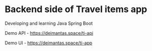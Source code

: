# Backend side of Travel items app
Developing and learning Java Spring Boot


Demo API - https://deimantas.space/ti-api

Demo UI - https://deimantas.space/ti-app
